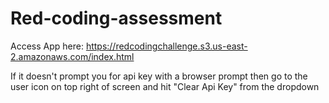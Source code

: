 # Red-coding-assessment

Access App here: https://redcodingchallenge.s3.us-east-2.amazonaws.com/index.html

If it doesn't prompt you for api key with a browser prompt then go to the user icon on top right of screen and hit "Clear Api Key" from the dropdown 